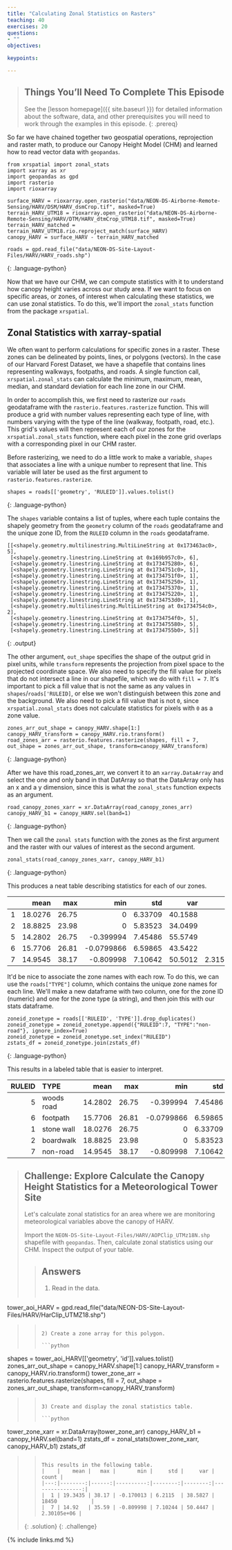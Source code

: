 ```yaml
---
title: "Calculating Zonal Statistics on Rasters"
teaching: 40
exercises: 20
questions:
- ""
objectives:

keypoints:

---
```

> ## Things You’ll Need To Complete This Episode
> See the [lesson homepage]({{ site.baseurl }}) for detailed information about the software,
> data, and other prerequisites you will need to work through the examples in this episode.
{: .prereq}

So far we have chained together two geospatial operations, reprojection and raster math, to produce our Canopy Height Model (CHM) and learned how to read vector data with `geopandas`.

~~~
from xrspatial import zonal_stats
import xarray as xr
import geopandas as gpd
import rasterio
import rioxarray

surface_HARV = rioxarray.open_rasterio("data/NEON-DS-Airborne-Remote-Sensing/HARV/DSM/HARV_dsmCrop.tif", masked=True)
terrain_HARV_UTM18 = rioxarray.open_rasterio("data/NEON-DS-Airborne-Remote-Sensing/HARV/DTM/HARV_dtmCrop_UTM18.tif", masked=True)
terrain_HARV_matched = terrain_HARV_UTM18.rio.reproject_match(surface_HARV)
canopy_HARV = surface_HARV - terrain_HARV_matched

roads = gpd.read_file("data/NEON-DS-Site-Layout-Files/HARV/HARV_roads.shp")
~~~
{: .language-python}

Now that we have our CHM, we can compute statistics with it to understand how canopy height varies across our study area. If we want to focus on specific areas, or zones, of interest when calculating these statistics, we can use zonal statistics. To do this, we'll import the `zonal_stats` function from the package `xrspatial`.

## Zonal Statistics with xarray-spatial
We often want to perform calculations for specific zones in a raster. These zones can be delineated by points, lines, or polygons (vectors). In the case of our Harvard Forest Dataset, we have a shapefile that contains lines representing walkways, footpaths, and roads. A single function call, `xrspatial.zonal_stats` can calculate the minimum, maximum, mean, median, and standard deviation for each line zone in our CHM.

In order to accomplish this, we first need to rasterize our `roads` geodataframe with the `rasterio.features.rasterize` function. This will produce a grid with number values representing each type of line, with numbers varying with the type of the line (walkway, footpath, road, etc.). This grid's values will then represent each of our zones for the `xrspatial.zonal_stats` function, where each pixel in the zone grid overlaps with a corresponding pixel in our CHM raster. 

Before rasterizing, we need to do a little work to make a variable, `shapes` that associates a line with a unique number to represent that line. This variable will later be used as the first argument to `rasterio.features.rasterize`.

~~~
shapes = roads[['geometry', 'RULEID']].values.tolist()
~~~
{: .language-python}

The `shapes` variable contains a list of tuples, where each tuple contains the shapely geometry from the `geometry` column of the `roads` geodataframe and the unique zone ID, from the `RULEID` column in the `roads` geodataframe.

~~~
[[<shapely.geometry.multilinestring.MultiLineString at 0x173463ac0>, 5],
 [<shapely.geometry.linestring.LineString at 0x169b957c0>, 6],
 [<shapely.geometry.linestring.LineString at 0x173475280>, 6],
 [<shapely.geometry.linestring.LineString at 0x1734751c0>, 1],
 [<shapely.geometry.linestring.LineString at 0x1734751f0>, 1],
 [<shapely.geometry.linestring.LineString at 0x173475250>, 1],
 [<shapely.geometry.linestring.LineString at 0x173475370>, 1],
 [<shapely.geometry.linestring.LineString at 0x173475220>, 1],
 [<shapely.geometry.linestring.LineString at 0x1734753d0>, 1],
 [<shapely.geometry.multilinestring.MultiLineString at 0x1734754c0>, 2],
 [<shapely.geometry.linestring.LineString at 0x1734754f0>, 5],
 [<shapely.geometry.linestring.LineString at 0x173475580>, 5],
 [<shapely.geometry.linestring.LineString at 0x1734755b0>, 5]]
~~~
{: .output}

The other argument, `out_shape` specifies the shape of the output grid in pixel units, while `transform` represents the projection from pixel space to the projected coordinate space. We also need to specify the fill value for pixels that do not intersect a line in our shapefile, which we do with `fill = 7`. It's important to pick a fill value that is not the same as any values in `shapes`/`roads['RULEID]`, or else we won't distinguish between this zone and the background. We also need to pick a fill value that is not `0`, since `xrspatial.zonal_stats` does not calculate statistics for pixels with `0` as a zone value.

~~~
zones_arr_out_shape = canopy_HARV.shape[1:]
canopy_HARV_transform = canopy_HARV.rio.transform()
road_zones_arr = rasterio.features.rasterize(shapes, fill = 7, out_shape = zones_arr_out_shape, transform=canopy_HARV_transform)
~~~
{: .language-python}

After we have this road_zones_arr, we convert it to an `xarray.DataArray` and select the one and only band in that DatArray so that the DataArray only has an x and a y dimension, since this is what the `zonal_stats` function expects as an argument.

~~~
road_canopy_zones_xarr = xr.DataArray(road_canopy_zones_arr)
canopy_HARV_b1 = canopy_HARV.sel(band=1)
~~~
{: .language-python}

Then we call the `zonal stats` function with the zones as the first argument and the raster with our values of interest as the second argument.

~~~
zonal_stats(road_canopy_zones_xarr, canopy_HARV_b1)
~~~
{: .language-python}

This produces a neat table describing statistics for each of our zones.

|    |    mean |   max |        min |     std |     var |          count |
|---:|--------:|------:|-----------:|--------:|--------:|---------------:|
|  1 | 18.0276 | 26.75 |  0         | 6.33709 | 40.1588 |  734           |
|  2 | 18.8825 | 23.98 |  0         | 5.83523 | 34.0499 |   59           |
|  5 | 14.2802 | 26.75 | -0.399994  | 7.45486 | 55.5749 | 2419           |
|  6 | 15.7706 | 26.81 | -0.0799866 | 6.59865 | 43.5422 |  719           |
|  7 | 14.9545 | 38.17 | -0.809998  | 7.10642 | 50.5012 |    2.31557e+06 |

It'd be nice to associate the zone names with each row. To do this, we can use the `roads["TYPE"]` column, which contains the unique zone names for each line. We'll make a new dataframe with two column, one for the zone ID (numeric) and one for the zone type (a string), and then join this with our stats dataframe.

~~~
zoneid_zonetype = roads[['RULEID', 'TYPE']].drop_duplicates()
zoneid_zonetype = zoneid_zonetype.append({"RULEID":7, "TYPE":"non-road"}, ignore_index=True)
zoneid_zonetype = zoneid_zonetype.set_index("RULEID")
zstats_df = zoneid_zonetype.join(zstats_df)
~~~
{: .language-python}

This results in a labeled table that is easier to interpret.

|   RULEID | TYPE       |    mean |   max |        min |     std |     var |          count |
|---------:|:-----------|--------:|------:|-----------:|--------:|--------:|---------------:|
|        5 | woods road | 14.2802 | 26.75 | -0.399994  | 7.45486 | 55.5749 | 2419           |
|        6 | footpath   | 15.7706 | 26.81 | -0.0799866 | 6.59865 | 43.5422 |  719           |
|        1 | stone wall | 18.0276 | 26.75 |  0         | 6.33709 | 40.1588 |  734           |
|        2 | boardwalk  | 18.8825 | 23.98 |  0         | 5.83523 | 34.0499 |   59           |
|        7 | non-road   | 14.9545 | 38.17 | -0.809998  | 7.10642 | 50.5012 |    2.31557e+06 |

> ## Challenge: Explore Calculate the Canopy Height Statistics for a Meteorological Tower Site
> 
> Let's calculate zonal statistics for an area where we are monitoring meteorological variables above the canopy of HARV.
> 
> Import the `NEON-DS-Site-Layout-Files/HARV/AOPClip_UTMz18N.shp` shapefile with `geopandas`.
> Then, calculate zonal statistics using our CHM. Inspect the output of your table.
> 
> 
> > ## Answers
> > 1) Read in the data.
> >
> > ```python
tower_aoi_HARV = gpd.read_file("data/NEON-DS-Site-Layout-Files/HARV/HarClip_UTMZ18.shp")
> > ```
> >
> > 2) Create a zone array for this polygon.
> >
> > ```python
shapes = tower_aoi_HARV[['geometry', 'id']].values.tolist()
zones_arr_out_shape = canopy_HARV.shape[1:]
canopy_HARV_transform = canopy_HARV.rio.transform()
tower_zone_arr = rasterio.features.rasterize(shapes, fill = 7, out_shape = zones_arr_out_shape, transform=canopy_HARV_transform)
> > ```
> > 
> > 3) Create and display the zonal statistics table.
> >
> > ```python
tower_zone_xarr = xr.DataArray(tower_zone_arr)
canopy_HARV_b1 = canopy_HARV.sel(band=1)
zstats_df = zonal_stats(tower_zone_xarr, canopy_HARV_b1)
zstats_df
> > ```
> > 
> > This results in the following table.
> > |    |    mean |   max |       min |     std |     var |           count |
> > |---:|--------:|------:|----------:|--------:|--------:|----------------:|
> > |  1 | 19.3435 | 38.17 | -0.170013 | 6.2115  | 38.5827 | 18450           |
> > |  7 | 14.92   | 35.59 | -0.809998 | 7.10244 | 50.4447 |     2.30105e+06 |
> {: .solution}
{: .challenge}

{% include links.md %}

